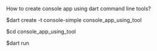 How to create console app using dart command line tools?

$dart create -t console-simple console_app_using_tool

$cd console_app_using_tool

$dart run
